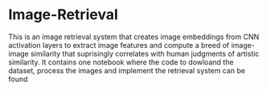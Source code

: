 # Image-Retrieval
This is an image retrieval system that creates image embeddings from CNN activation layers to extract image features and compute a breed of image-image similarity that suprisingly correlates
with human judgments of artistic similarity. It contains one notebook where the code to dowloand the dataset, process the images and implement the retrieval system can be found

